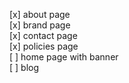 [x] about page  
[x] brand page  
[x] contact page  
[x] policies page  
[ ] home page with banner  
[ ] blog  
